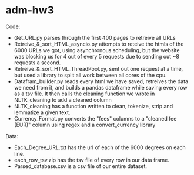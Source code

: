 # adm-hw3
Code:
- Get_URL.py parses through the first 400 pages to retreive all URLs
- Retreive_&_sort_HTML_asyncio.py attempts to reteive the htmls of the 6000 URLs we got, using asynchronous scheduling, but the website was blocking us for 4 out of every 5 requests due to sending out ~8 requests a second.
- Retreive_&_sort_HTML_ThreadPool.py, sent out one request at a time, but used a library to split all work between all cores of the cpu.
- Datafram_builder.py reads every html we have saved, retreives the data we need from it, and builds a pandas dataframe while saving every row as a tsv file. It then calls the cleaning function we wrote in NLTK_cleaning to add a cleaned column
- NLTK_cleaning has a function written to clean, tokenize, strip and lemmatize a given text.
- Currency_Format.py converts the "fees" columns to a "cleaned fee (EUR)" column using regex and a convert_currency library
  
Data: 
- Each_Degree_URL.txt has the url of each of the 6000 degrees on each line.
- each_row_tsv.zip has the tsv file of every row in our data frame.
- Parsed_database.csv is a csv file of our entire dataset.
